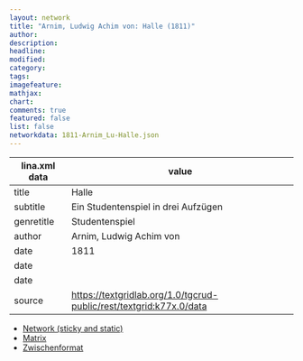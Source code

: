 ```yaml
---
layout: network
title: "Arnim, Ludwig Achim von: Halle (1811)"
author:
description:
headline:
modified:
category:
tags:
imagefeature: 
mathjax: 
chart: 
comments: true
featured: false
list: false
networkdata: 1811-Arnim_Lu-Halle.json
---
```

lina.xml data  | value
------------- | -------------
title|Halle
subtitle|Ein Studentenspiel in drei Aufzügen
genretitle|Studentenspiel
author|Arnim, Ludwig Achim von
date|1811
date|
date|
source|https://textgridlab.org/1.0/tgcrud-public/rest/textgrid:k77x.0/data


* [Network (sticky and static)](/network301)
* [Matrix](/matrix301)
* [Zwischenformat](/lina301 )
